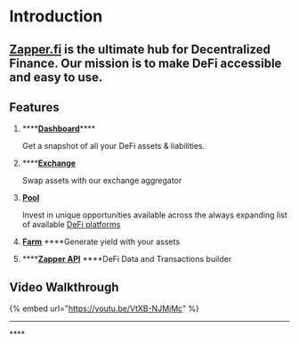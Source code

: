 # Introduction

## [Zapper.fi](https://www.zapper.fi/dashboard) is the ultimate hub for Decentralized Finance. Our mission is to make DeFi accessible and easy to use.

## **Features**

1. \*\*\*\*[**Dashboard**](invest/dashboard.md)\*\*\*\*

   Get a snapshot of all your DeFi assets & liabilities.

2. \*\*\*\*[**Exchange**](https://zapper.fi/exchange)

   Swap assets with our exchange aggregator 

3. [**Pool**](invest/pooling/)

   Invest in unique opportunities available across the always expanding list of available [DeFi platforms](https://zapper.fi/protocols)

4. [**Farm**](invest/farming.md) ****Generate yield with your assets
5. \*\*\*\*[**Zapper API**](build/zapper-api.md) ****DeFi Data and Transactions builder

## Video Walkthrough

{% embed url="https://youtu.be/VtXB-NJMjMc" %}



  
****

\*\*\*\*

